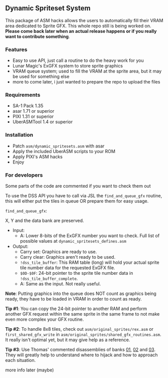 ## Dynamic Spriteset System
This package of ASM hacks allows the users to automatically fill their VRAM area dedicated to Sprite GFX.
This whole repo still is being worked on. **Please come back later when an actual release happens or if you really want to contribute something**.

### Features
* Easy to use API, just call a routine to do the heavy work for you
* Lunar Magic's ExGFX system to store sprite graphics
* VRAM queue system; used to fill the VRAM at the sprite area, but it may be used for something else
* more to come later, i just wanted to prepare the repo to upload the files

### Requirements
* SA-1 Pack 1.35
* asar 1.71 or superior
* PIXI 1.31 or superior
* UberASMTool 1.4 or superior

### Installation
* Patch `asm/dynamic_spritesets.asm` with asar
* Apply the included UberASM scripts to your ROM
* Apply PIXI's ASM hacks
* Enjoy

### For developers
Some parts of the code are commented if you want to check them out

To use the DSS API you have to call via JSL the `find_and_queue_gfx` routine, this will either put the tiles in queue OR prepare them for easy usage.

`find_and_queue_gfx`:

X, Y and the data bank are preserved.
* Input:
  * A: Lower 8-bits of the ExGFX number you want to check. Full list of possible values at `dynamic_spritesets_defines.asm`
* Output:
  * Carry set: Graphics are ready to use.
  * Carry clear: Graphics aren't ready to be used.
  * `!dss_tile_buffer`: This RAM table (long) will hold your actual sprite tile number data for the requested ExGFX file.
  * `$0D-$0F`: 24-bit pointer to the sprite tile number data in `!dss_tile_buffer_complete`.
  * A: Same as the input. Not really useful.
 
**Note**: Putting graphics into the queue does NOT count as graphics being ready, they have to be loaded in VRAM in order to count as ready.

**Tip #1**: You can copy the 24-bit pointer to another RAM and perform another GFX request within the same sprite in the same frame to not make even more complex your GFX routine.

**Tip #2**: To handle 8x8 tiles, check out `asm/original_sprites/rex.asm` or `first_shared_gfx_write` in `asm/original_sprites/shared_gfx_routines.asm`. It really isn't optimal yet, but it may give help as a reference.

**Tip #3**: Use Thomas' commented disassemblies of banks [01](https://bin.smwcentral.net/u/7012/Bank01.asm), [02](https://bin.smwcentral.net/u/7012/Bank02.asm) and [03](https://bin.smwcentral.net/u/7012/Bank03.asm). They will greatly help to understand where to hijack and how to approach each situation.

more info later (maybe)
